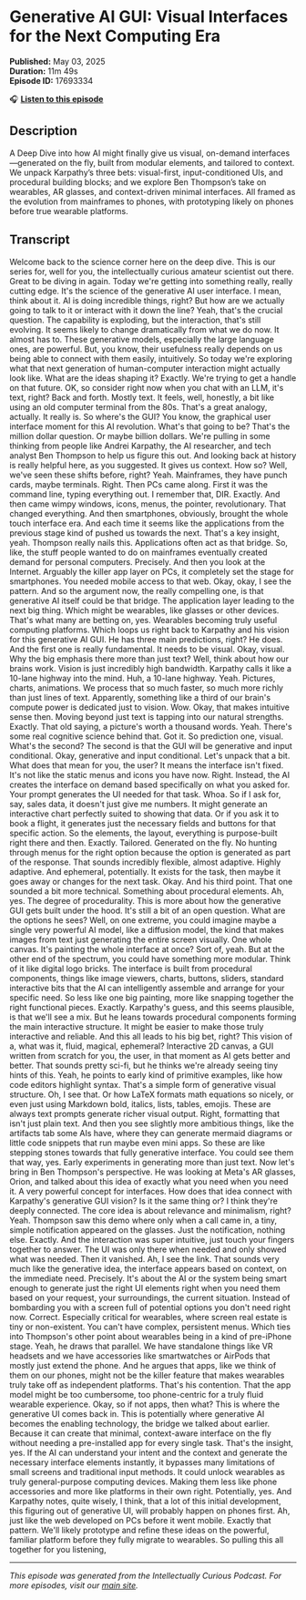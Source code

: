 # Generative AI GUI: Visual Interfaces for the Next Computing Era

**Published:** May 03, 2025  
**Duration:** 11m 49s  
**Episode ID:** 17693334

🎧 **[Listen to this episode](https://intellectuallycurious.buzzsprout.com/2529712/episodes/17693334-generative-ai-gui-visual-interfaces-for-the-next-computing-era)**

## Description

A Deep Dive into how AI might finally give us visual, on-demand interfaces—generated on the fly, built from modular elements, and tailored to context. We unpack Karpathy’s three bets: visual-first, input-conditioned UIs, and procedural building blocks; and we explore Ben Thompson’s take on wearables, AR glasses, and context-driven minimal interfaces. All framed as the evolution from mainframes to phones, with prototyping likely on phones before true wearable platforms.

## Transcript

Welcome back to the science corner here on the deep dive. This is our series for, well for you, the intellectually curious amateur scientist out there. Great to be diving in again. Today we're getting into something really, really cutting edge. It's the science of the generative AI user interface. I mean, think about it. AI is doing incredible things, right? But how are we actually going to talk to it or interact with it down the line? Yeah, that's the crucial question. The capability is exploding, but the interaction, that's still evolving. It seems likely to change dramatically from what we do now. It almost has to. These generative models, especially the large language ones, are powerful. But, you know, their usefulness really depends on us being able to connect with them easily, intuitively. So today we're exploring what that next generation of human-computer interaction might actually look like. What are the ideas shaping it? Exactly. We're trying to get a handle on that future. OK, so consider right now when you chat with an LLM, it's text, right? Back and forth. Mostly text. It feels, well, honestly, a bit like using an old computer terminal from the 80s. That's a great analogy, actually. It really is. So where's the GUI? You know, the graphical user interface moment for this AI revolution. What's that going to be? That's the million dollar question. Or maybe billion dollars. We're pulling in some thinking from people like Andrei Karpathy, the AI researcher, and tech analyst Ben Thompson to help us figure this out. And looking back at history is really helpful here, as you suggested. It gives us context. How so? Well, we've seen these shifts before, right? Yeah. Mainframes, they have punch cards, maybe terminals. Right. Then PCs came along. First it was the command line, typing everything out. I remember that, DIR. Exactly. And then came wimpy windows, icons, menus, the pointer, revolutionary. That changed everything. And then smartphones, obviously, brought the whole touch interface era. And each time it seems like the applications from the previous stage kind of pushed us towards the next. That's a key insight, yeah. Thompson really nails this. Applications often act as that bridge. So, like, the stuff people wanted to do on mainframes eventually created demand for personal computers. Precisely. And then you look at the Internet. Arguably the killer app layer on PCs, it completely set the stage for smartphones. You needed mobile access to that web. Okay, okay, I see the pattern. And so the argument now, the really compelling one, is that generative AI itself could be that bridge. The application layer leading to the next big thing. Which might be wearables, like glasses or other devices. That's what many are betting on, yes. Wearables becoming truly useful computing platforms. Which loops us right back to Karpathy and his vision for this generative AI GUI. He has three main predictions, right? He does. And the first one is really fundamental. It needs to be visual. Okay, visual. Why the big emphasis there more than just text? Well, think about how our brains work. Vision is just incredibly high bandwidth. Karpathy calls it like a 10-lane highway into the mind. Huh, a 10-lane highway. Yeah. Pictures, charts, animations. We process that so much faster, so much more richly than just lines of text. Apparently, something like a third of our brain's compute power is dedicated just to vision. Wow. Okay, that makes intuitive sense then. Moving beyond just text is tapping into our natural strengths. Exactly. That old saying, a picture's worth a thousand words. Yeah. There's some real cognitive science behind that. Got it. So prediction one, visual. What's the second? The second is that the GUI will be generative and input conditional. Okay, generative and input conditional. Let's unpack that a bit. What does that mean for you, the user? It means the interface isn't fixed. It's not like the static menus and icons you have now. Right. Instead, the AI creates the interface on demand based specifically on what you asked for. Your prompt generates the UI needed for that task. Whoa. So if I ask for, say, sales data, it doesn't just give me numbers. It might generate an interactive chart perfectly suited to showing that data. Or if you ask it to book a flight, it generates just the necessary fields and buttons for that specific action. So the elements, the layout, everything is purpose-built right there and then. Exactly. Tailored. Generated on the fly. No hunting through menus for the right option because the option is generated as part of the response. That sounds incredibly flexible, almost adaptive. Highly adaptive. And ephemeral, potentially. It exists for the task, then maybe it goes away or changes for the next task. Okay. And his third point. That one sounded a bit more technical. Something about procedural elements. Ah, yes. The degree of procedurality. This is more about how the generative GUI gets built under the hood. It's still a bit of an open question. What are the options he sees? Well, on one extreme, you could imagine maybe a single very powerful AI model, like a diffusion model, the kind that makes images from text just generating the entire screen visually. One whole canvas. It's painting the whole interface at once? Sort of, yeah. But at the other end of the spectrum, you could have something more modular. Think of it like digital logo bricks. The interface is built from procedural components, things like image viewers, charts, buttons, sliders, standard interactive bits that the AI can intelligently assemble and arrange for your specific need. So less like one big painting, more like snapping together the right functional pieces. Exactly. Karpathy's guess, and this seems plausible, is that we'll see a mix. But he leans towards procedural components forming the main interactive structure. It might be easier to make those truly interactive and reliable. And this all leads to his big bet, right? This vision of a, what was it, fluid, magical, ephemeral? Interactive 2D canvas, a GUI written from scratch for you, the user, in that moment as AI gets better and better. That sounds pretty sci-fi, but he thinks we're already seeing tiny hints of this. Yeah, he points to early kind of primitive examples, like how code editors highlight syntax. That's a simple form of generative visual structure. Oh, I see that. Or how LaTeX formats math equations so nicely, or even just using Markdown bold, italics, lists, tables, emojis. These are always text prompts generate richer visual output. Right, formatting that isn't just plain text. And then you see slightly more ambitious things, like the artifacts tab some AIs have, where they can generate mermaid diagrams or little code snippets that run maybe even mini apps. So these are like stepping stones towards that fully generative interface. You could see them that way, yes. Early experiments in generating more than just text. Now let's bring in Ben Thompson's perspective. He was looking at Meta's AR glasses, Orion, and talked about this idea of exactly what you need when you need it. A very powerful concept for interfaces. How does that idea connect with Karpathy's generative GUI vision? Is it the same thing or? I think they're deeply connected. The core idea is about relevance and minimalism, right? Yeah. Thompson saw this demo where only when a call came in, a tiny, simple notification appeared on the glasses. Just the notification, nothing else. Exactly. And the interaction was super intuitive, just touch your fingers together to answer. The UI was only there when needed and only showed what was needed. Then it vanished. Ah, I see the link. That sounds very much like the generative idea, the interface appears based on context, on the immediate need. Precisely. It's about the AI or the system being smart enough to generate just the right UI elements right when you need them based on your request, your surroundings, the current situation. Instead of bombarding you with a screen full of potential options you don't need right now. Correct. Especially critical for wearables, where screen real estate is tiny or non-existent. You can't have complex, persistent menus. Which ties into Thompson's other point about wearables being in a kind of pre-iPhone stage. Yeah, he draws that parallel. We have standalone things like VR headsets and we have accessories like smartwatches or AirPods that mostly just extend the phone. And he argues that apps, like we think of them on our phones, might not be the killer feature that makes wearables truly take off as independent platforms. That's his contention. That the app model might be too cumbersome, too phone-centric for a truly fluid wearable experience. Okay, so if not apps, then what? This is where the generative UI comes back in. This is potentially where generative AI becomes the enabling technology, the bridge we talked about earlier. Because it can create that minimal, context-aware interface on the fly without needing a pre-installed app for every single task. That's the insight, yes. If the AI can understand your intent and the context and generate the necessary interface elements instantly, it bypasses many limitations of small screens and traditional input methods. It could unlock wearables as truly general-purpose computing devices. Making them less like phone accessories and more like platforms in their own right. Potentially, yes. And Karpathy notes, quite wisely, I think, that a lot of this initial development, this figuring out of generative UI, will probably happen on phones first. Ah, just like the web developed on PCs before it went mobile. Exactly that pattern. We'll likely prototype and refine these ideas on the powerful, familiar platform before they fully migrate to wearables. So pulling this all together for you listening,

---
*This episode was generated from the Intellectually Curious Podcast. For more episodes, visit our [main site](https://intellectuallycurious.buzzsprout.com).*
